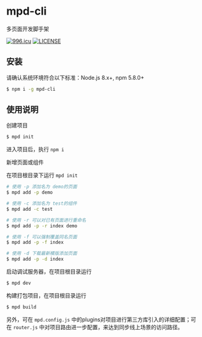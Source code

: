 # mpd-cli
多页面开发脚手架

[![996.icu](https://img.shields.io/badge/link-996.icu-red.svg)](https://996.icu)
[![LICENSE](https://img.shields.io/badge/license-Anti%20996-blue.svg)](https://github.com/996icu/996.ICU/blob/master/LICENSE)

## 安装
请确认系统环境符合以下标准：Node.js 8.x+, npm 5.8.0+

``` bash
$ npm i -g mpd-cli
```

## 使用说明

创建项目

``` bash
$ mpd init
```

进入项目后，执行 `npm i`

新增页面或组件

在项目根目录下运行 `mpd init`

``` bash
# 使用 -p 添加名为 demo的页面
$ mpd add -p demo

# 使用 -c 添加名为 test的组件
$ mpd add -c test

# 使用 -r 可以对已有页面进行重命名
$ mpd add -p -r index demo

# 使用 -f 可以强制覆盖同名页面
$ mpd add -p -f index

# 使用 -d 下载最新模版添加页面
$ mpd add -p -d index
```

启动调试服务器，在项目根目录运行

``` bash
$ mpd dev
```

构建打包项目，在项目根目录运行

``` bash
$ mpd build
```

另外，可在 `mpd.config.js` 中的plugins对项目进行第三方库引入的详细配置；可在 `router.js` 中对项目路由进一步配置，来达到同步线上场景的访问路径。